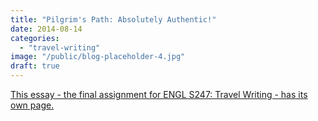 ```yaml
---
title: "Pilgrim's Path: Absolutely Authentic!"
date: 2014-08-14
categories:
  - "travel-writing"
image: "/public/blog-placeholder-4.jpg"
draft: true
---
```


[This essay - the final assignment for ENGL S247: Travel Writing - has its own page.](http://simon.podhajsky.net/pilgrimage/)
